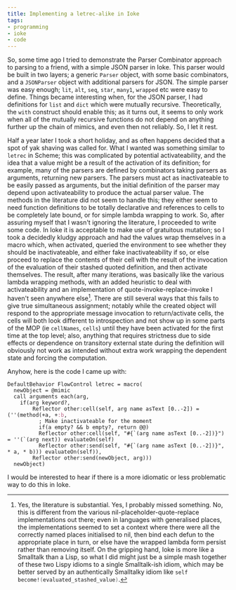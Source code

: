 ```yaml
---
title: Implementing a letrec-alike in Ioke
tags:
- programming
- ioke
- code
---
```


So, some time ago I tried to demonstrate the Parser Combinator approach to parsing to a friend, with a simple JSON parser in Ioke. This parser would be built in two layers; a generic <code class="nc">Parser</code> object, with some basic combinators, and a <code class="nc">JSONParser</code> object with additional parsers for JSON. The simple parser was easy enough; <code class="nf">lit</code>, <code class="nf">alt</code>, <code class="nf">seq</code>, <code class="nf">star</code>, <code class="nf">many1</code>, <code class="nf">wrapped</code> etc were easy to define. Things became interesting when, for the JSON parser, I had definitions for <code class="nf">list</code> and <code class="nf">dict</code> which were mutually recursive. Theoretically, the <code class="k">with</code> construct should enable this; as it turns out, it seems to only work when all of the mutually recursive functions do not depend on anything further up the chain of mimics, and even then not reliably. So, I let it rest.

Half a year later I took a short holiday, and as often happens decided that a spot of yak shaving was called for. What I wanted was something similar to <code class="k">letrec</code> in Scheme; this was complicated by potential activateability, and the idea that a value might be a result of the activation of its definition; for example, many of the parsers are defined by combinators taking parsers as arguments, returning new parsers. The parsers must act as inactivateable to be easily passed as arguments, but the initial definition of the parser may depend upon activateability to produce the actual parser value. The methods in the literature did not seem to handle this; they either seem to need function definitions to be totally declarative and references to cells to be completely late bound, or for simple lambda wrapping to work. So, after assuring myself that I wasn't ignoring the literature, I proceeded to write some code. In Ioke it is acceptable to make use of gratuitous mutation; so I took a decidedly kludgy approach and had the values wrap themselves in a macro which, when activated, queried the environment to see whether they should be inactivateable, and either fake inactivateability if so, or else proceed to replace the contents of their cell with the result of the invocation of the evaluation of their stashed quoted definition, and then activate themselves. The result, after many iterations, was basically like the various lambda wrapping methods, with an added heuristic to deal with activateability and an implementation of quote-invoke-replace-invoke I haven't seen anywhere else[^1]. There are still several ways that this fails to give true simultaneous assignment; notably while the created object will respond to the appropriate message invocation to return/activate cells, the cells will both look different to introspection and not show up in some parts of the MOP (ie <code class="k">cellNames</code>, <code class="k">cells</code>) until they have been activated for the first time at the top level; also, anything that requires strictness due to side effects or dependence on transitory external state during the definition will obviously not work as intended without extra work wrapping the dependent state and forcing the computation.

Anyhow, here is the code I came up with:

<div class="code"><pre><code><span class="nc">DefaultBehavior</span> <span class="nb">FlowControl</span> <span class="nv">letrec</span> <span class="o">=</span> <span class="nf">macro</span><span class="p">(</span>
  <span class="ni">newObject</span> <span class="o">=</span> <span class="p">@</span><span class="k">mimic</span> 
  <span class="n">call</span> <span class="n">arguments</span> <span class="n">each</span><span class="p">(</span><span class="n">arg</span><span class="p">,</span> 
    <span class="kr">if</span><span class="p">(</span><span class="n">arg</span> <span class="n">keyword?</span><span class="p">,</span>
        <span class="nb">Reflector</span> <span class="n">other:cell</span><span class="p">(</span><span class="n">self</span><span class="p">,</span> <span class="n">arg</span> <span class="n">name</span> <span class="k">asText</span> <span class="p">[</span><span class="mf">0.</span><span class="p">.</span><span class="mf">-2</span><span class="p">])</span> <span class="o">=</span> <span class="p">(&#39;&#39;(</span><span class="nf">method</span><span class="p">(</span><span class="o">+</span><span class="n">a</span><span class="p">,</span> <span class="o">+</span><span class="ss">:b</span><span class="p">,</span>
          <span class="c">; Make inactivateable for the moment</span>
          <span class="kr">if</span><span class="p">(</span><span class="n">a</span> <span class="n">empty?</span> <span class="o">&amp;&amp;</span> <span class="n">b</span> <span class="n">empty?</span><span class="p">,</span> <span class="kr">return</span> <span class="p">@@)</span>
          <span class="nb">Reflector</span> <span class="n">other:cell</span><span class="p">(</span><span class="n">self</span><span class="p">,</span> <span class="s">&quot;</span><span class="p">#{`(</span><span class="n">arg</span> <span class="n">name</span> <span class="k">asText</span> <span class="p">[</span><span class="mf">0.</span><span class="p">.</span><span class="mf">-2</span><span class="p">])}</span><span class="s">&quot;</span><span class="p">)</span> <span class="o">=</span> <span class="p">&#39;&#39;(`(</span><span class="n">arg</span> <span class="n">next</span><span class="p">))</span> <span class="n">evaluateOn</span><span class="p">(</span><span class="n">self</span><span class="p">)</span>
          <span class="nb">Reflector</span> <span class="n">other:send</span><span class="p">(</span><span class="n">self</span><span class="p">,</span> <span class="s">&quot;</span><span class="p">#{`(</span><span class="n">arg</span> <span class="n">name</span> <span class="k">asText</span> <span class="p">[</span><span class="mf">0.</span><span class="p">.</span><span class="mf">-2</span><span class="p">])}</span><span class="s">&quot;</span><span class="p">,</span> <span class="o">*</span> <span class="n">a</span><span class="p">,</span> <span class="o">*</span> <span class="n">b</span><span class="p">)))</span> <span class="n">evaluateOn</span><span class="p">(</span><span class="n">self</span><span class="p">)),</span> 
        <span class="nb">Reflector</span> <span class="n">other:send</span><span class="p">(</span><span class="n">newObject</span><span class="p">,</span> <span class="n">arg</span><span class="p">)))</span>
  <span class="n">newObject</span><span class="p">)</span></code></pre></div>

I would be interested to hear if there is a more idiomatic or less problematic way to do this in Ioke.

[^1]: Yes, the literature is substantial. Yes, I probably missed something. No, this is different from the various nil-placeholder-quote-replace implementations out there; even in languages with generalised places, the implementations seemed to set a context where there were all the correctly named places initialised to nil, then bind each defun to the appropriate place in turn, or else have the wrapped lambda form persist rather than removing itself. On the gripping hand, Ioke is more like a Smalltalk than a Lisp, so what I did might just be a simple mash together of these two Lispy idioms to a single Smalltalk-ish idiom, which may be better served by an authentically Smalltalky idiom like <code><span class="v">self</span> <span class="k">become!</span><span class="op">(</span>evaluated\_stashed\_value<span class="op">)</span></code>.
